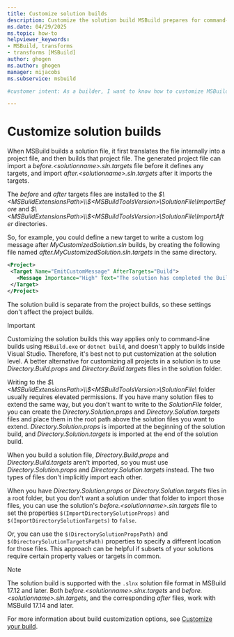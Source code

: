 ```yaml
---
title: Customize solution builds
description: Customize the solution build MSBuild prepares for command-line builds with settings that don't affect project builds.
ms.date: 04/29/2025
ms.topic: how-to
helpviewer_keywords:
- MSBuild, transforms
- transforms [MSBuild]
author: ghogen
ms.author: ghogen
manager: mijacobs
ms.subservice: msbuild

#customer intent: As a builder, I want to know how to customize MSBuild solution builds, so I can extend solution builds with files and settings that affect different subsets of files.

---
```


# Customize solution builds

When MSBuild builds a solution file, it first translates the file internally into a project file, and then builds that project file. The generated project file can import a *before.\<solutionname>.sln.targets* file before it defines any targets, and import *after.\<solutionname>.sln.targets* after it imports the targets.

The *before* and *after* targets files are installed to the *$\<MSBuildExtensionsPath>\\$\<MSBuildToolsVersion>\\SolutionFile\\ImportBefore* and *$\<MSBuildExtensionsPath>\\$\<MSBuildToolsVersion>\\SolutionFile\\ImportAfter* directories.

So, for example, you could define a new target to write a custom log message after *MyCustomizedSolution.sln* builds, by creating the following file named *after.MyCustomizedSolution.sln.targets* in the same directory.

```xml
<Project>
 <Target Name="EmitCustomMessage" AfterTargets="Build">
   <Message Importance="High" Text="The solution has completed the Build target" />
 </Target>
</Project>
```

The solution build is separate from the project builds, so these settings don't affect the project builds.

> [!IMPORTANT]
> Customizing the solution builds this way applies only to command-line builds using `MSBuild.exe` or `dotnet build`, and doesn't apply to builds inside Visual Studio. Therefore, it's best not to put customization at the solution level. A better alternative for customizing all projects in a solution is to use *Directory.Build.props* and *Directory.Build.targets* files in the solution folder.

Writing to the *$\<MSBuildExtensionsPath>\\$\<MSBuildToolsVersion>\\SolutionFile\\* folder usually requires elevated permissions. If you have many solution files to extend the same way, but you don't want to write to the *SolutionFile* folder, you can create the *Directory.Solution.props* and *Directory.Solution.targets* files and place them in the root path above the solution files you want to extend. *Directory.Solution.props* is imported at the beginning of the solution build, and *Directory.Solution.targets* is imported at the end of the solution build.

When you build a solution file, *Directory.Build.props* and *Directory.Build.targets* aren't imported, so you must use *Directory.Solution.props* and *Directory.Solution.targets* instead. The two types of files don't implicitly import each other.

When you have *Directory.Solution.props* or *Directory.Solution.targets* files in a root folder, but you don't want a solution under that folder to import those files, you can use the solution's *before.\<solutionname>.sln.targets* file to set the properties `$(ImportDirectorySolutionProps)` and `$(ImportDirectorySolutionTargets)` to `false`.

Or, you can use the `$(DirectorySolutionPropsPath)` and `$(DirectorySolutionTargetsPath)` properties to specify a different location for those files. This approach can be helpful if subsets of your solutions require certain property values or targets in common.

> [!NOTE]
> The solution build is supported with the `.slnx` solution file format in MSBuild 17.12 and later. Both *before.\<solutionname>.slnx.targets* and *before.\<solutionname>.sln.targets*, and the corresponding *after* files, work with MSBuild 17.14 and later.

For more information about build customization options, see [Customize your build](customize-your-build.md).
